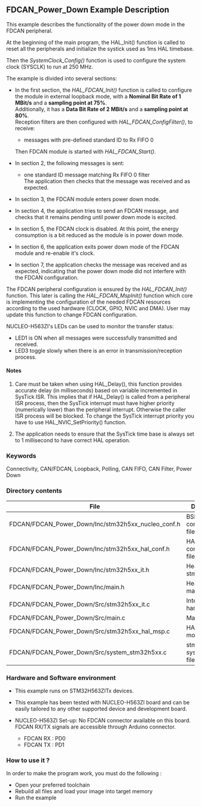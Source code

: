 ## <b>FDCAN_Power_Down Example Description</b>

This example describes the functionality of the power down mode in the FDCAN peripheral.

At the beginning of the main program, the HAL_Init() function is called to reset
all the peripherals and initialize the systick used as 1ms HAL timebase.

Then the *SystemClock_Config()* function is used to configure the system clock (SYSCLK) to run at 250 MHz.

The example is divided into several sections:<br>

  - In the first section, the *HAL_FDCAN_Init()* function is called to configure the module in external loopback mode,  with a **Nominal Bit Rate of 1 MBit/s** and a **sampling point at 75%**.<br>
    Additionally, it has a **Data Bit Rate of 2 MBit/s** and a **sampling point at 80%**.<br>
    Reception filters are then configured with *HAL_FDCAN_ConfigFilter()*, to receive:<br>
      - messages with pre-defined standard ID to Rx FIFO 0<br>

    Then FDCAN module is started with *HAL_FDCAN_Start()*.<br>
  - In section 2, the following messages is sent:<br>
      - one standard ID message matching Rx FIFO 0 filter<br>
    The application then checks that the message was received and as expected.
  - In section 3, the FDCAN module enters power down mode.
  - In section 4, the application tries to send an FDCAN message, and checks that it remains pending until power down mode is excited.
  - In section 5, the FDCAN clock is disabled. At this point, the energy consumption is a bit reduced as the module is in power down mode.
  - In section 6, the application exits power down mode of the FDCAN module and re-enable it's clock.
  - In section 7, the application checks the message was received and as expected, indicating that the power down mode did not interfere with the FDCAN configuration.

The FDCAN peripheral configuration is ensured by the *HAL_FDCAN_Init()* function.
This later is calling the *HAL_FDCAN_MspInit()* function which core is implementing
the configuration of the needed FDCAN resources according to the used hardware (CLOCK, GPIO, NVIC and DMA).
User may update this function to change FDCAN configuration.


NUCLEO-H563ZI's LEDs can be used to monitor the transfer status:

  - LED1 is ON when all messages were successfully transmitted and received.
  - LED3 toggle slowly when there is an error in transmission/reception process.

#### <b>Notes</b>

 1. Care must be taken when using HAL_Delay(), this function provides accurate delay (in milliseconds)
    based on variable incremented in SysTick ISR. This implies that if HAL_Delay() is called from
    a peripheral ISR process, then the SysTick interrupt must have higher priority (numerically lower)
    than the peripheral interrupt. Otherwise the caller ISR process will be blocked.
    To change the SysTick interrupt priority you have to use HAL_NVIC_SetPriority() function.

 2. The application needs to ensure that the SysTick time base is always set to 1 millisecond
    to have correct HAL operation.

### <b>Keywords</b>

Connectivity, CAN/FDCAN, Loopback, Polling, CAN FIFO, CAN Filter, Power Down

### <b>Directory contents</b>

File | Description
 --- | ---
FDCAN/FDCAN_Power_Down/Inc/stm32h5xx_nucleo_conf.h    | BSP configuration file
FDCAN/FDCAN_Power_Down/Inc/stm32h5xx_hal_conf.h   | HAL configuration file
FDCAN/FDCAN_Power_Down/Inc/stm32h5xx_it.h         | Header for stm32h5xx_it.c
FDCAN/FDCAN_Power_Down/Inc/main.h                 | Header for main.c module
FDCAN/FDCAN_Power_Down/Src/stm32h5xx_it.c         | Interrupt handlers
FDCAN/FDCAN_Power_Down/Src/main.c                 | Main program
FDCAN/FDCAN_Power_Down/Src/stm32h5xx_hal_msp.c    | HAL MSP module
FDCAN/FDCAN_Power_Down/Src/system_stm32h5xx.c     | stm32h5xx system source file

### <b>Hardware and Software environment</b>

  - This example runs on STM32H563ZITx devices.

  - This example has been tested with NUCLEO-H563ZI board and can be
    easily tailored to any other supported device and development board.

  - NUCLEO-H563ZI Set-up:
    No FDCAN connector available on this board. FDCAN RX/TX signals are accessible through Arduino connector.
      - FDCAN RX : PD0
      - FDCAN TX : PD1

### <b>How to use it ?</b>

In order to make the program work, you must do the following :

  - Open your preferred toolchain
  - Rebuild all files and load your image into target memory
  - Run the example
